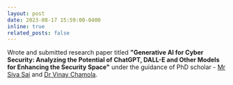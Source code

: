```yaml
---
layout: post
date: 2023-08-17 15:59:00-0400
inline: true
related_posts: false
---
```


Wrote and submitted research paper titled **"Generative AI for Cyber Security: Analyzing the Potential of ChatGPT, DALL-E and Other Models for Enhancing the Security Space"** under the guidance of PhD scholar - <a href="https://www.linkedin.com/in/siva-sai-a04894191/?originalSubdomain=in">Mr Siva Sai</a> and <a href="https://www.bits-pilani.ac.in/pilani/vinaychamola/profile">Dr Vinay Chamola</a>.